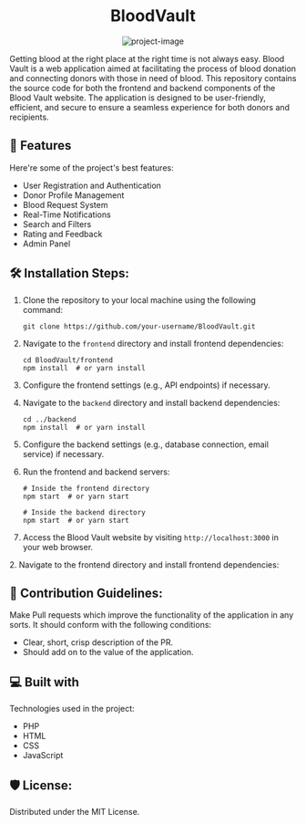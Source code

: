 <h1 align="center" id="title">BloodVault</h1>

<p align="center"><img src="https://socialify.git.ci/fahaddalwai/BloodVault/image?forks=1&amp;language=1&amp;name=1&amp;owner=1&amp;stargazers=1&amp;theme=Light" alt="project-image"></p>

<p id="description">Getting blood at the right place at the right time is not always easy. Blood Vault is a web application aimed at facilitating the process of blood donation and connecting donors with those in need of blood. This repository contains the source code for both the frontend and backend components of the Blood Vault website. The application is designed to be user-friendly, efficient, and secure to ensure a seamless experience for both donors and recipients.</p>


  
  
<h2>🧐 Features</h2>

Here're some of the project's best features:

*   User Registration and Authentication
*   Donor Profile Management
*   Blood Request System
*   Real-Time Notifications
*   Search and Filters
*   Rating and Feedback
*   Admin Panel

<h2>🛠️ Installation Steps:</h2>

1. Clone the repository to your local machine using the following command:
   ```
   git clone https://github.com/your-username/BloodVault.git
   ```

2. Navigate to the `frontend` directory and install frontend dependencies:
   ```
   cd BloodVault/frontend
   npm install  # or yarn install
   ```

3. Configure the frontend settings (e.g., API endpoints) if necessary.

4. Navigate to the `backend` directory and install backend dependencies:
   ```
   cd ../backend
   npm install  # or yarn install
   ```

5. Configure the backend settings (e.g., database connection, email service) if necessary.

6. Run the frontend and backend servers:
   ```
   # Inside the frontend directory
   npm start  # or yarn start

   # Inside the backend directory
   npm start  # or yarn start
   ```

7. Access the Blood Vault website by visiting `http://localhost:3000` in your web browser.
<p>2. Navigate to the frontend directory and install frontend dependencies:</p>


<h2>🍰 Contribution Guidelines:</h2>

Make Pull requests which improve the functionality of the application in any sorts. It should conform with the following conditions:

*   Clear, short, crisp description of the PR.
*   Should add on to the value of the application.


  
  
<h2>💻 Built with</h2>

Technologies used in the project:

*   PHP
*   HTML
*   CSS
*   JavaScript

<h2>🛡️ License:</h2>

Distributed under the MIT License.
